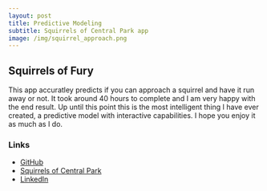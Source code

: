 ```yaml
---
layout: post
title: Predictive Modeling 
subtitle: Squirrels of Central Park app    
image: /img/squirrel_approach.png
---  
```

## Squirrels of Fury
This app accuratley predicts if you can approach a squirrel and have it run away or not. It took around 40 hours to complete and 
I am very happy with the end result. Up until this point this is the most intelligent thing I have ever created, a predictive model
with interactive capabilities. I hope you enjoy it as much as I do. 


### Links   
- [GitHub](https://github.com/ethanmjansen/Central_Park_Squirrels)
- [Squirrels of Central Park](https://squirrels-of-central-park.herokuapp.com/)  
- [LinkedIn](https://www.linkedin.com/in/ethanjansen/)
